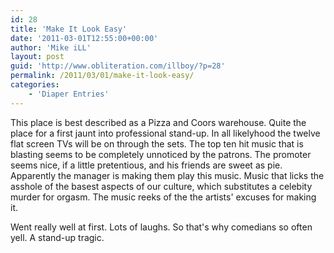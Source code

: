 ```yaml
---
id: 28
title: 'Make It Look Easy'
date: '2011-03-01T12:55:00+00:00'
author: 'Mike iLL'
layout: post
guid: 'http://www.obliteration.com/illboy/?p=28'
permalink: /2011/03/01/make-it-look-easy/
categories:
    - 'Diaper Entries'
---
```


This place is best described as a Pizza and Coors warehouse. Quite the place for a first jaunt into professional stand-up. In all likelyhood the twelve flat screen TVs will be on through the sets. The top ten hit music that is blasting seems to be completely unnoticed by the patrons. The promoter seems nice, if a little pretentious, and his friends are sweet as pie. Apparently the manager is making them play this music. Music that licks the asshole of the basest aspects of our culture, which substitutes a celebity murder for orgasm. The music reeks of the the artists' excuses for making it.

Went really well at first. Lots of laughs. So that's why comedians so often yell. A stand-up tragic.